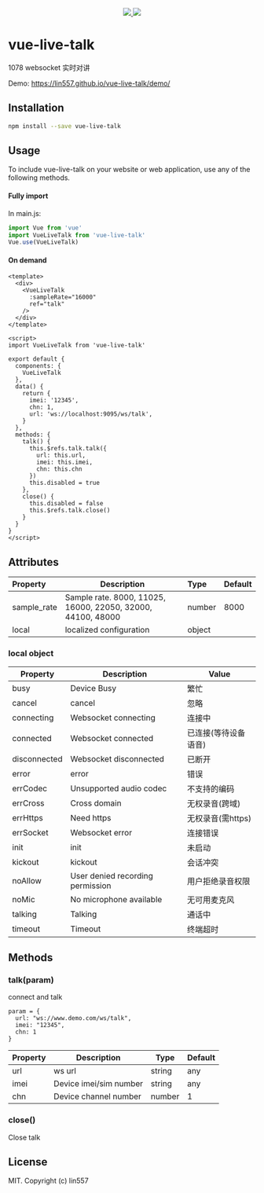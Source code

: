 <p align="center">
  <a href="https://www.npmjs.org/package/vue-live-talk">
    <img src="https://img.shields.io/npm/v/vue-live-talk.svg">
  </a>
  <a href="LICENSE">
    <img src="https://img.shields.io/badge/License-MIT-yellow.svg">
  </a>
</p>

# vue-live-talk

1078 websocket 实时对讲



Demo:  https://lin557.github.io/vue-live-talk/demo/



## Installation



```sh
npm install --save vue-live-talk
```



## Usage

To include vue-live-talk on your website or web application, use any of the following methods.



#### Fully import

In main.js:

```js
import Vue from 'vue'
import VueLiveTalk from 'vue-live-talk'
Vue.use(VueLiveTalk)
```



#### On demand

```vue
<template>
  <div>
    <VueLiveTalk
      :sampleRate="16000"
      ref="talk"
    />
  </div>
</template>

<script>
import VueLiveTalk from 'vue-live-talk'

export default {
  components: {
    VueLiveTalk
  },
  data() {
    return {
      imei: '12345',
      chn: 1,
      url: 'ws://localhost:9095/ws/talk',
    }
  },
  methods: {
    talk() {
      this.$refs.talk.talk({
        url: this.url,
        imei: this.imei,
        chn: this.chn
      })
      this.disabled = true
    },
    close() {
      this.disabled = false
      this.$refs.talk.close()
    }
  }
}
</script>
```



## Attributes



| Property    | Description                                                 | Type   | Default |
| :---------- | ----------------------------------------------------------- | :----- | :------ |
| sample_rate | Sample rate. 8000, 11025, 16000, 22050, 32000, 44100, 48000 | number | 8000    |
| local       | localized configuration                                     | object |         |



### local object

| Property     | Description                      | Value                |
| ------------ | -------------------------------- | -------------------- |
| busy         | Device Busy                      | 繁忙                 |
| cancel       | cancel                           | 忽略                 |
| connecting   | Websocket connecting             | 连接中               |
| connected    | Websocket connected              | 已连接(等待设备语音) |
| disconnected | Websocket disconnected           | 已断开               |
| error        | error                            | 错误                 |
| errCodec     | Unsupported audio codec          | 不支持的编码         |
| errCross     | Cross domain                     | 无权录音(跨域)       |
| errHttps     | Need https                       | 无权录音(需https)    |
| errSocket    | Websocket error                  | 连接错误             |
| init         | init                             | 未启动               |
| kickout      | kickout                          | 会话冲突             |
| noAllow      | User denied recording permission | 用户拒绝录音权限     |
| noMic        | No microphone available          | 无可用麦克风         |
| talking      | Talking                          | 通话中               |
| timeout      | Timeout                          | 终端超时             |



## Methods



### talk(param)

connect and talk

```
param = {
  url: "ws://www.demo.com/ws/talk",
  imei: "12345",
  chn: 1
}
```

| Property | Description            | Type   | Default |
| -------- | ---------------------- | ------ | ------- |
| url      | ws url                 | string | any     |
| imei     | Device imei/sim number | string | any     |
| chn      | Device channel number  | number | 1       |



### close()

Close talk



## License

MIT. Copyright (c) lin557
